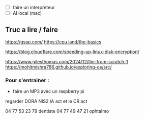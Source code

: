 - [ ] faire un interpreteur
- [ ] AI local (mac)

## Truc a lire / faire 
https://gsap.com/
https://cpu.land/the-basics

https://blog.cloudflare.com/speeding-up-linux-disk-encryption/

https://www.gilesthomas.com/2024/12/llm-from-scratch-1
https://mohitmishra786.github.io/exploring-os/src/

### Pour s'entrainer : 
- faire un MP3 avec un raspberry pi


regarder DORA NIS2 IA act et le CR act

04 77 53 23 79 dentiste
04 77 49 47 21 ophtalmo
